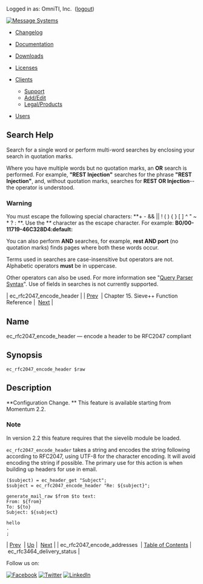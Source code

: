 Logged in as: OmniTI, Inc.  ([logout](https://support.messagesystems.com/logout.php))

[![Message Systems](https://support.messagesystems.com/images/ms-white205.png)](https://support.messagesystems.com/start.php) 

*   [Changelog](https://support.messagesystems.com/start.php?show=changelog)
*   [Documentation](https://support.messagesystems.com/docs/)
*   [Downloads](https://support.messagesystems.com/start.php)

*   [Licenses](https://support.messagesystems.com/license_summary.php)
*   <a href="">Clients</a>
    *   [Support](https://support.messagesystems.com/cs.php)
    *   [Add/Edit](https://support.messagesystems.com/edit_client.php)
    *   [Legal/Products](https://support.messagesystems.com/edit_products.php)
*   [Users](https://support.messagesystems.com/edit_customer.php)

## Search Help

Search for a single word or perform multi-word searches by enclosing your search in quotation marks.

Where you have multiple words but no quotation marks, an **OR** search is performed. For example, **"REST Injection"** searches for the phrase **"REST Injection"**, and, without quotation marks, searches for **REST OR Injection**--the operator is understood.

### Warning

You must escape the following special characters: **+ - && || ! ( ) { } [ ] ^ " ~ * ? : \**. Use the **\** character as the escape character. For example: **B0/00-11719-46C328D4\:default\:**

You can also perform **AND** searches, for example, **rest AND port** (no quotation marks) finds pages where both these words occur.

Terms used in searches are case-insensitive but operators are not. Alphabetic operators **must** be in uppercase.

Other operators can also be used. For more information see "[Query Parser Syntax](https://lucene.apache.org/core/old_versioned_docs/versions/3_0_0/queryparsersyntax.html)". Use of fields in searches is not currently supported.

| ec_rfc2047_encode_header |
| [Prev](sieve.ref.ec_rfc2047_encode_addresses.php)  | Chapter 15. Sieve++ Function Reference |  [Next](sieve.ref.ec_rfc3464_delivery_status.php) |

<a name="sieve.ref.ec_rfc2047_encode_header"></a>
## Name

ec_rfc2047_encode_header — encode a header to be RFC2047 compliant

## Synopsis

`ec_rfc2047_encode_header $raw`

<a name="idp15148224"></a>
## Description

**Configuration Change. ** This feature is available starting from Momentum 2.2.

### Note

In version 2.2 this feature requires that the sievelib module be loaded.

`ec_rfc2047_encode_header` takes a string and encodes the string following according to RFC2047, using UTF-8 for the character encoding. It will avoid encoding the string if possible. The primary use for this action is when building up headers for use in email.

```
($subject) = ec_header_get "Subject";
$subject = ec_rfc2047_encode_header "Re: ${subject}";

generate_mail_raw $from $to text:
From: ${from}
To: ${to}
Subject: ${subject}

hello
.
;
```

| [Prev](sieve.ref.ec_rfc2047_encode_addresses.php)  | [Up](sieve.ref.php) |  [Next](sieve.ref.ec_rfc3464_delivery_status.php) |
| ec_rfc2047_encode_addresses  | [Table of Contents](index.php) |  ec_rfc3464_delivery_status |

Follow us on:

[![Facebook](https://support.messagesystems.com/images/icon-facebook.png)](http://www.facebook.com/messagesystems) [![Twitter](https://support.messagesystems.com/images/icon-twitter.png)](http://twitter.com/#!/MessageSystems) [![LinkedIn](https://support.messagesystems.com/images/icon-linkedin.png)](http://www.linkedin.com/company/message-systems)